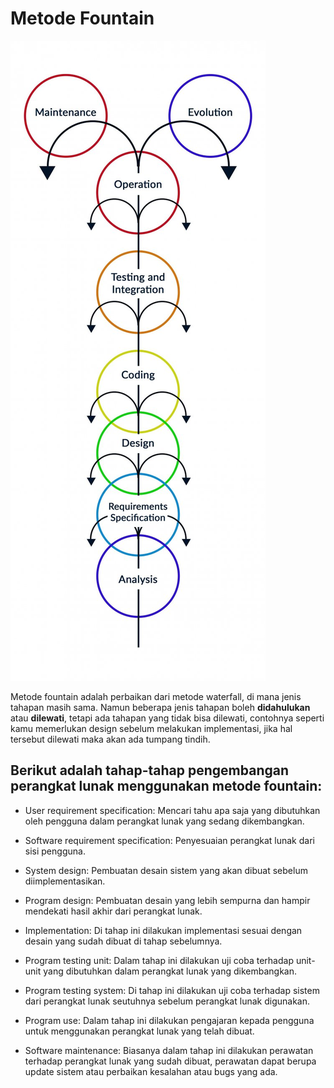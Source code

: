 # Metode Fountain

![02-fountain](/images/02-fountain.jpg)

Metode fountain adalah perbaikan dari metode waterfall, di mana jenis tahapan masih sama. Namun beberapa jenis tahapan boleh **didahulukan** atau **dilewati**, tetapi ada tahapan yang tidak bisa dilewati, contohnya seperti kamu memerlukan design sebelum melakukan implementasi, jika hal tersebut dilewati maka akan ada tumpang tindih.

## Berikut adalah tahap-tahap pengembangan perangkat lunak menggunakan metode fountain:

* User requirement specification: 
Mencari tahu apa saja yang dibutuhkan oleh pengguna dalam perangkat lunak yang sedang dikembangkan.

* Software requirement specification: 
Penyesuaian perangkat lunak dari sisi pengguna.

* System design: 
Pembuatan desain sistem yang akan dibuat sebelum diimplementasikan.

* Program design: 
Pembuatan desain yang lebih sempurna dan hampir mendekati hasil akhir dari perangkat lunak.

* Implementation: 
Di tahap ini dilakukan implementasi sesuai dengan desain yang sudah dibuat di tahap sebelumnya.

* Program testing unit: 
Dalam tahap ini dilakukan uji coba terhadap unit-unit yang dibutuhkan dalam perangkat lunak yang dikembangkan.

* Program testing system: 
Di tahap ini dilakukan uji coba terhadap sistem dari perangkat lunak seutuhnya sebelum perangkat lunak digunakan.

* Program use: 
Dalam tahap ini dilakukan pengajaran kepada pengguna untuk menggunakan perangkat lunak yang telah dibuat.

* Software maintenance: 
Biasanya dalam tahap ini dilakukan perawatan terhadap perangkat lunak yang sudah dibuat, perawatan dapat berupa update sistem atau perbaikan kesalahan atau bugs yang ada.